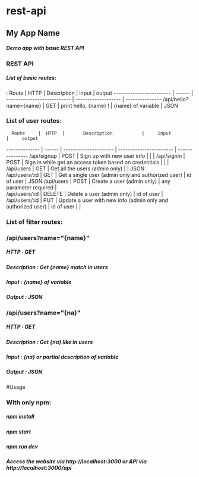 # rest-api

## My App Name
##### Demo app with basic REST API


### REST API
##### List of basic routes:

:
        Route            |  HTTP  |        Description          |       input         |     output
------------------------ | ------ | --------------------------- | ------------------- | ---------------
/api/hello?name={name}   |  GET   |   print hello, {name} !     |  {name} of variable |       JSON


### List of user routes:

      Route     |  HTTP  |       Description           |     input         |     output
-------------- | ------ | --------------------- | ----------------------- | ---------------
/api/signup | POST | Sign up with new user info |   |     |
/api/signin | POST | Sign in while get an access token based on credentials |   |     |
/api/users    |  GET   |  Get all the users (admin only)  |         |    JSON    
/api/users/:id  |  GET   |  Get a single user (admin only and authorized user)  | id of user |  JSON 
/api/users      |  POST  |  Create a user (admin only)     |  any parameter required |    
/api/users/:id  | DELETE |  Delete a user  (admin only)  |  id of user             |      
/api/users/:id  |  PUT   |  Update a user with new info (admin only and authorized user) | id of user |  |      

 

### List of filter routes:

### /api/users?name="{name}" 
##### HTTP : GET
##### Description : Get {name} match in users
##### Input : {name} of variable
##### Output : JSON

### /api/users?name="{na}" 
##### HTTP : GET
##### Description : Get {na} like in users
##### Input : {na} or partial description of variable
##### Output : JSON




#Usage
### With only npm:

##### npm install
##### npm start
##### npm run dev

##### Access the website via http://localhost:3000 or API via http://localhost:3000/api